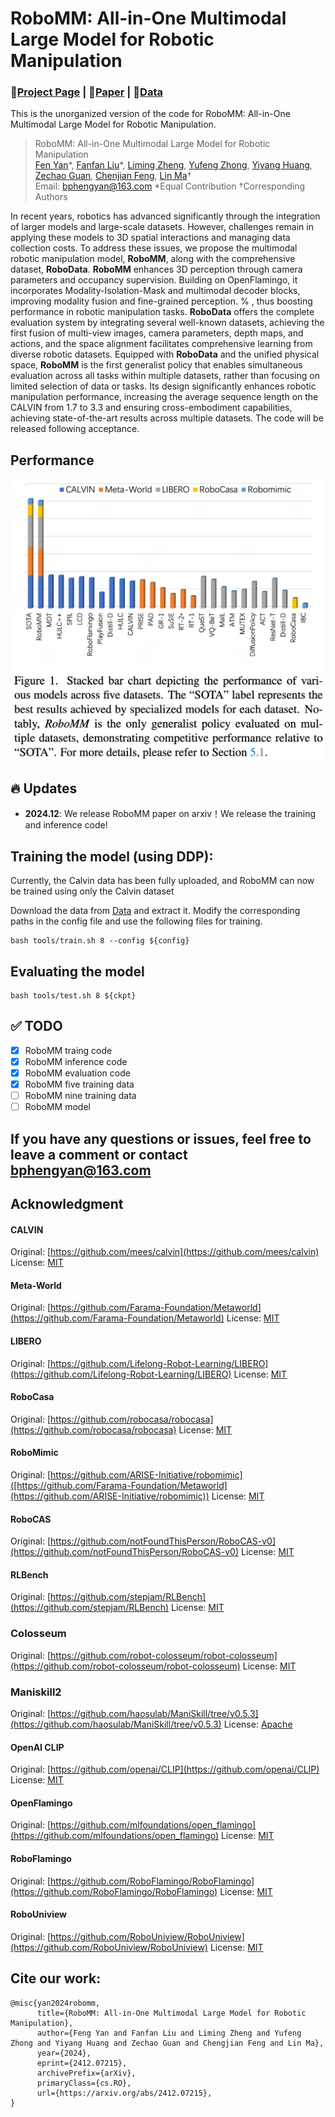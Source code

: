 # RoboMM: All-in-One Multimodal Large Model for Robotic Manipulation
### 🚩[Project Page](https://robouniview.github.io/RoboMM.github.io/) | 📑[Paper](https://arxiv.org/pdf/2412.07215v1) | 🤗[Data](https://huggingface.co/datasets/liufanfanlff/RoboData)


This is the unorganized version of the code for RoboMM: All-in-One Multimodal Large Model for Robotic Manipulation.

> RoboMM: All-in-One Multimodal Large Model for Robotic Manipulation <br>
> [Fen Yan](https://scholar.google.com.hk/citations?user=gO4divAAAAAJ&hl=zh-CN&oi=sra)\*, [Fanfan Liu](https://scholar.google.com/citations?user=LPaXZEUAAAAJ&hl=en)\*, [Liming Zheng](), [Yufeng Zhong](), [Yiyang Huang](), [Zechao Guan](), [Chenjian Feng](https://fcjian.github.io/), [Lin Ma](http://forestlinma.com/)† <br>
> Email: [bphengyan@163.com](bphengyan@163.com)
> *Equal Contribution   †Corresponding Authors

In recent years, robotics has advanced significantly through the integration of larger models and large-scale datasets. However, challenges remain in applying these models to 3D spatial interactions and managing data collection costs. To address these issues, we propose the multimodal robotic manipulation model, **RoboMM**, along with the comprehensive dataset, **RoboData**.
**RoboMM** enhances 3D perception through camera parameters and occupancy supervision. Building on OpenFlamingo, it incorporates Modality-Isolation-Mask and multimodal decoder blocks, improving modality fusion and fine-grained perception. % , thus boosting performance in robotic manipulation tasks.
**RoboData** offers the complete evaluation system by integrating several well-known datasets, achieving the first fusion of multi-view images, camera parameters, depth maps, and actions, and the space alignment facilitates comprehensive learning from diverse robotic datasets.
Equipped with **RoboData** and the unified physical space, **RoboMM** is the first generalist policy that enables simultaneous evaluation across all tasks within multiple datasets, rather than focusing on limited selection of data or tasks.
Its design significantly enhances robotic manipulation performance, increasing the average sequence length on the CALVIN from 1.7 to 3.3 and ensuring cross-embodiment capabilities, achieving state-of-the-art results across multiple datasets. The code will be released following acceptance.


## Performance
<div style="background-color: white; display: inline-block;">
  <img src="assert/results.jpg" alt="Results" />
</div>

## :fire: Updates
- **2024.12**: We release RoboMM paper on arxiv！We release the training and inference code!


## Training the model (using DDP):
Currently, the Calvin data has been fully uploaded, and RoboMM can now be trained using only the Calvin dataset
  
  Download the data from [Data](https://huggingface.co/datasets/liufanfanlff/RoboData) and extract it. Modify the corresponding paths in the config file and use the following files for training.
```
bash tools/train.sh 8 --config ${config}

```

## Evaluating the model
```
bash tools/test.sh 8 ${ckpt}
```

## :white_check_mark: TODO
- [x] RoboMM traing code
- [x] RoboMM inference code
- [x] RoboMM evaluation code
- [x] RoboMM five training data
- [ ] RoboMM nine training data
- [ ] RoboMM model

## If you have any questions or issues, feel free to leave a comment or contact [bphengyan@163.com](bphengyan@163.com)

## Acknowledgment

#### CALVIN
Original:  [https://github.com/mees/calvin](https://github.com/mees/calvin)
License: [MIT](https://github.com/mees/calvin/blob/main/LICENSE)

#### Meta-World 
Original: [https://github.com/Farama-Foundation/Metaworld](https://github.com/Farama-Foundation/Metaworld)
License: [MIT](https://github.com/Farama-Foundation/Metaworld/blob/master/LICENSE)

#### LIBERO
Original: [https://github.com/Lifelong-Robot-Learning/LIBERO](https://github.com/Lifelong-Robot-Learning/LIBERO)
License: [MIT](https://github.com/Lifelong-Robot-Learning/LIBERO/blob/master/LICENSE)

#### RoboCasa
Original: [https://github.com/robocasa/robocasa](https://github.com/robocasa/robocasa)
License: [MIT](https://github.com/robocasa/robocasa/blob/main/LICENSE)

#### RoboMimic
Original: [https://github.com/ARISE-Initiative/robomimic]([https://github.com/Farama-Foundation/Metaworld](https://github.com/ARISE-Initiative/robomimic))
License: [MIT](https://github.com/ARISE-Initiative/robomimic/blob/master/LICENSE)

#### RoboCAS
Original: [https://github.com/notFoundThisPerson/RoboCAS-v0](https://github.com/notFoundThisPerson/RoboCAS-v0)
License: [MIT](https://github.com/notFoundThisPerson/RoboCAS-v0/blob/main/LICENSE)

#### RLBench
Original: [https://github.com/stepjam/RLBench](https://github.com/stepjam/RLBench)
License: [MIT](https://github.com/stepjam/RLBench/blob/master/LICENSE)

### Colosseum
Original: [https://github.com/robot-colosseum/robot-colosseum](https://github.com/robot-colosseum/robot-colosseum)
License: [MIT](https://github.com/stepjam/RLBench/blob/master/LICENSE)

### Maniskill2
Original: [https://github.com/haosulab/ManiSkill/tree/v0.5.3](https://github.com/haosulab/ManiSkill/tree/v0.5.3)
License: [Apache](https://github.com/haosulab/ManiSkill/blob/v0.5.3/LICENSE)


#### OpenAI CLIP
Original: [https://github.com/openai/CLIP](https://github.com/openai/CLIP)
License: [MIT](https://github.com/openai/CLIP/blob/main/LICENSE)

#### OpenFlamingo
Original: [https://github.com/mlfoundations/open_flamingo](https://github.com/mlfoundations/open_flamingo)
License: [MIT](https://github.com/mlfoundations/open_flamingo/blob/main/LICENSE)

#### RoboFlamingo
Original: [https://github.com/RoboFlamingo/RoboFlamingo](https://github.com/RoboFlamingo/RoboFlamingo)
License: [MIT](https://github.com/RoboFlamingo/RoboFlamingo/blob/main/LICENSE)

#### RoboUniview
Original: [https://github.com/RoboUniview/RoboUniview](https://github.com/RoboUniview/RoboUniview)
License: [MIT](https://github.com/RoboFlamingo/RoboFlamingo/blob/main/LICENSE)

## Cite our work:
```
@misc{yan2024robomm,
      title={RoboMM: All-in-One Multimodal Large Model for Robotic Manipulation}, 
      author={Feng Yan and Fanfan Liu and Liming Zheng and Yufeng Zhong and Yiyang Huang and Zechao Guan and Chengjian Feng and Lin Ma},
      year={2024},
      eprint={2412.07215},
      archivePrefix={arXiv},
      primaryClass={cs.RO},
      url={https://arxiv.org/abs/2412.07215}, 
}
```
